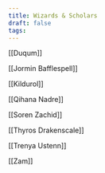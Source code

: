 ```yaml
---
title: Wizards & Scholars
draft: false
tags:
---
```

[[Duqum]]

[[Jormin Bafflespell]]

[[Kildurol]]

[[Qihana Nadre]]

[[Soren Zachid]]

[[Thyros Drakenscale]]

[[Trenya Ustenn]]

[[Zam]]
